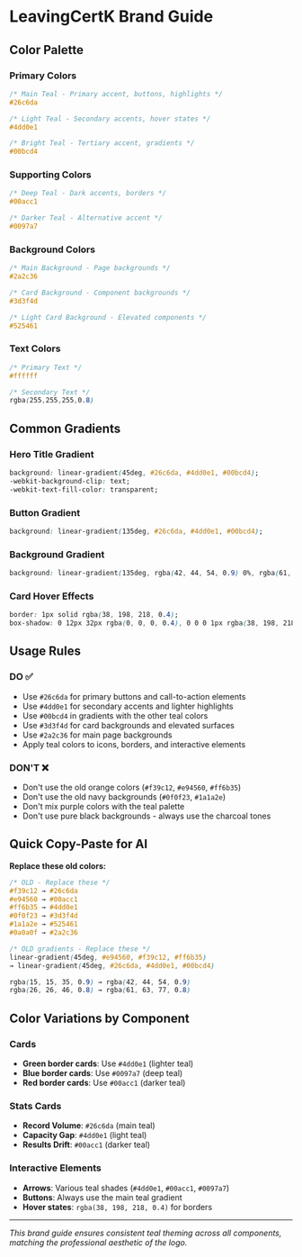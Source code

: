 # LeavingCertK Brand Guide

## Color Palette

### Primary Colors
```css
/* Main Teal - Primary accent, buttons, highlights */
#26c6da

/* Light Teal - Secondary accents, hover states */
#4dd0e1

/* Bright Teal - Tertiary accent, gradients */
#00bcd4
```

### Supporting Colors
```css
/* Deep Teal - Dark accents, borders */
#00acc1

/* Darker Teal - Alternative accent */
#0097a7
```

### Background Colors
```css
/* Main Background - Page backgrounds */
#2a2c36

/* Card Background - Component backgrounds */
#3d3f4d

/* Light Card Background - Elevated components */
#525461
```

### Text Colors
```css
/* Primary Text */
#ffffff

/* Secondary Text */
rgba(255,255,255,0.8)
```

## Common Gradients

### Hero Title Gradient
```css
background: linear-gradient(45deg, #26c6da, #4dd0e1, #00bcd4);
-webkit-background-clip: text;
-webkit-text-fill-color: transparent;
```

### Button Gradient
```css
background: linear-gradient(135deg, #26c6da, #4dd0e1, #00bcd4);
```

### Background Gradient
```css
background: linear-gradient(135deg, rgba(42, 44, 54, 0.9) 0%, rgba(61, 63, 77, 0.8) 100%);
```

### Card Hover Effects
```css
border: 1px solid rgba(38, 198, 218, 0.4);
box-shadow: 0 12px 32px rgba(0, 0, 0, 0.4), 0 0 0 1px rgba(38, 198, 218, 0.3);
```

## Usage Rules

### DO ✅
- Use `#26c6da` for primary buttons and call-to-action elements
- Use `#4dd0e1` for secondary accents and lighter highlights  
- Use `#00bcd4` in gradients with the other teal colors
- Use `#3d3f4d` for card backgrounds and elevated surfaces
- Use `#2a2c36` for main page backgrounds
- Apply teal colors to icons, borders, and interactive elements

### DON'T ❌
- Don't use the old orange colors (`#f39c12`, `#e94560`, `#ff6b35`)
- Don't use the old navy backgrounds (`#0f0f23`, `#1a1a2e`)
- Don't mix purple colors with the teal palette
- Don't use pure black backgrounds - always use the charcoal tones

## Quick Copy-Paste for AI

**Replace these old colors:**
```css
/* OLD - Replace these */
#f39c12 → #26c6da
#e94560 → #00acc1  
#ff6b35 → #4dd0e1
#0f0f23 → #3d3f4d
#1a1a2e → #525461
#0a0a0f → #2a2c36

/* OLD gradients - Replace these */
linear-gradient(45deg, #e94560, #f39c12, #ff6b35) 
→ linear-gradient(45deg, #26c6da, #4dd0e1, #00bcd4)

rgba(15, 15, 35, 0.9) → rgba(42, 44, 54, 0.9)
rgba(26, 26, 46, 0.8) → rgba(61, 63, 77, 0.8)
```

## Color Variations by Component

### Cards
- **Green border cards**: Use `#4dd0e1` (lighter teal)
- **Blue border cards**: Use `#0097a7` (deep teal) 
- **Red border cards**: Use `#00acc1` (darker teal)

### Stats Cards
- **Record Volume**: `#26c6da` (main teal)
- **Capacity Gap**: `#4dd0e1` (light teal)
- **Results Drift**: `#00acc1` (darker teal)

### Interactive Elements
- **Arrows**: Various teal shades (`#4dd0e1`, `#00acc1`, `#0097a7`)
- **Buttons**: Always use the main teal gradient
- **Hover states**: `rgba(38, 198, 218, 0.4)` for borders

---
*This brand guide ensures consistent teal theming across all components, matching the professional aesthetic of the logo.*